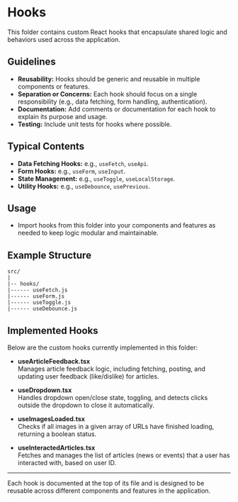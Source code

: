 # Hooks

This folder contains custom React hooks that encapsulate shared logic and behaviors used across the application.

## Guidelines

- **Reusability:** Hooks should be generic and reusable in multiple components or features.
- **Separation or Concerns:** Each hook should focus on a single responsibility (e.g., data fetching, form handling, authentication).
- **Documentation:** Add comments or documentation for each hook to explain its purpose and usage.
- **Testing:** Include unit tests for hooks where possible.

## Typical Contents

- **Data Fetching Hooks:** e.g., `useFetch`, `useApi`.
- **Form Hooks:** e.g., `useForm`, `useInput`.
- **State Management:** e.g., `useToggle`, `useLocalStorage`.
- **Utility Hooks:** e.g., `useDebounce`, `usePrevious`.

## Usage

- Import hooks from this folder into your components and features as needed to keep logic modular and maintainable.

## Example Structure

```
src/
|
|-- hooks/
|------ useFetch.js
|------ useForm.js
|------ useToggle.js
|------ useDebounce.js
```

## Implemented Hooks

Below are the custom hooks currently implemented in this folder:

- **useArticleFeedback.tsx**  
  Manages article feedback logic, including fetching, posting, and updating user feedback (like/dislike) for articles.

- **useDropdown.tsx**  
  Handles dropdown open/close state, toggling, and detects clicks outside the dropdown to close it automatically.

- **useImagesLoaded.tsx**  
  Checks if all images in a given array of URLs have finished loading, returning a boolean status.

- **useInteractedArticles.tsx**  
  Fetches and manages the list of articles (news or events) that a user has interacted with, based on user ID.

---

Each hook is documented at the top of its file and is designed to be reusable across different components and features in the application.